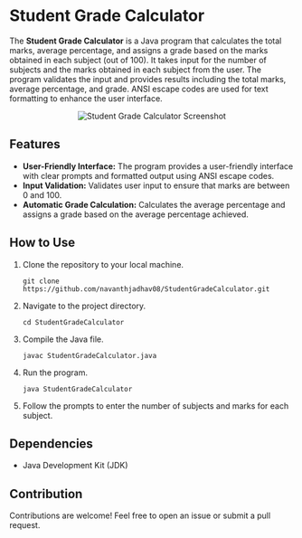 # Student Grade Calculator

The **Student Grade Calculator** is a Java program that calculates the total marks, average percentage, and assigns a grade based on the marks obtained in each subject (out of 100). It takes input for the number of subjects and the marks obtained in each subject from the user. The program validates the input and provides results including the total marks, average percentage, and grade. ANSI escape codes are used for text formatting to enhance the user interface.

<div align="center">
  <img src="https://github.com/Navnathjadhav08/CodeSoft_Internship/blob/main/Task-2/Screenshot%202023-10-09%20222021.png" alt="Student Grade Calculator Screenshot">
</div>

## Features

- **User-Friendly Interface:** The program provides a user-friendly interface with clear prompts and formatted output using ANSI escape codes.
- **Input Validation:** Validates user input to ensure that marks are between 0 and 100.
- **Automatic Grade Calculation:** Calculates the average percentage and assigns a grade based on the average percentage achieved.

## How to Use

1. Clone the repository to your local machine.
   ```
   git clone https://github.com/navanthjadhav08/StudentGradeCalculator.git
   ```

2. Navigate to the project directory.
   ```
   cd StudentGradeCalculator
   ```

3. Compile the Java file.
   ```
   javac StudentGradeCalculator.java
   ```

4. Run the program.
   ```
   java StudentGradeCalculator
   ```

5. Follow the prompts to enter the number of subjects and marks for each subject.

## Dependencies

- Java Development Kit (JDK)

## Contribution

Contributions are welcome! Feel free to open an issue or submit a pull request.

